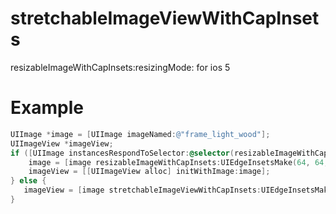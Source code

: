 stretchableImageViewWithCapInsets
=================================

resizableImageWithCapInsets:resizingMode: for ios 5

Example
=================================
```objective-c
UIImage *image = [UIImage imageNamed:@"frame_light_wood"];
UIImageView *imageView;
if ([UIImage instancesRespondToSelector:@selector(resizableImageWithCapInsets:resizingMode:)]) {
    image = [image resizableImageWithCapInsets:UIEdgeInsetsMake(64, 64, 64, 64) resizingMode:UIImageResizingModeStretch];
    imageView = [[UIImageView alloc] initWithImage:image];
} else {
   imageView = [image stretchableImageViewWithCapInsets:UIEdgeInsetsMake(64, 64, 64, 64)];
}
```
</code>

